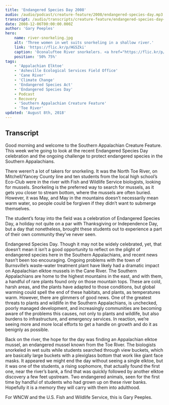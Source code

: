 ```yaml
---
title: 'Endangered Species Day 2008'
audio: /audio/podcast/creature-feature/2008/endangered-species-day.mp3
transcript: /audio/transcripts/creature-feature/endangered-species-day–success-and-challenges.pdf
date: 2008-12-06T00:00:00.000Z
author: 'Gary Peeples'
hero:
    name: river-snorkeling.jpg
    alt: 'Three women in wet suits snorkeling in a shallow river.'
    link: 'https://flic.kr/p/HG5Zki'
    caption: 'Oconaluftee River snorkelers. <a href="https://flic.kr/p/HG5Zki">Photo</a> by Gary Peeples, USFWS.'
    position: '50% 75%'
tags:
    - 'Appalachian Elktoe'
    - 'Asheville Ecological Services Field Office'
    - 'Cane River'
    - 'Climate Change'
    - 'Endangered Species Act'
    - 'Endangered Species Day'
    - Podcast
    - Recovery
    - 'Southern Appalachian Creature Feature'
    - 'Toe River'
updated: 'August 8th, 2018'
---
```


## Transcript

Good morning and welcome to the Southern Appalachian Creature Feature. This week we’re going to look at the recent Endangered Species Day celebration and the ongoing challenge to protect endangered species in the Southern Appalachians.

There weren’t a lot of takers for snorkeling. It was the North Toe River, on Mitchell/Yancey County line and ten students from the local high school’s Eco-Club were in the river with Fish and Wildlife Service biologists, looking for mussels. Snorkeling is the preferred way to search for mussels, as it gets you closer to stream bottom, where the mussels are often buried. However, it was May, and May in the mountains doesn’t necessarily mean warm water, so people could be forgiven if they didn’t want to submerge themselves.

The student’s foray into the field was a celebration of Endangered Species Day, a holiday not quite on a par with Thanksgiving or Independence Day, but a day that nonetheless, brought these students out to experience a part of their own community they’ve never seen.

Endangered Species Day. Though it may not be widely celebrated, yet, that doesn’t mean it isn’t a good opportunity to reflect on the plight of endangered species here in the Southern Appalachians, and recent news hasn’t been too encouraging. Ongoing problems with the town of Burnsville’s waste-water treatment plant have likely had a dramatic impact on Appalachian elktoe mussels in the Cane River. The Southern Appalachians are home to the highest mountains in the east, and with them, a handful of rare plants found only on those mountain tops. These are cold, harsh areas, and the plants have adapted to those conditions, but global warming could spell the end of these habitats, and plants, as temperatures warm. However, there are glimmers of good news. One of the greatest threats to plants and wildlife in the Southern Appalachians, is unchecked, poorly managed development, and increasingly communities are becoming aware of the problems this causes, not only to plants and wildlife, but also burdens to infrastructure, and emergency services. In reaction, we’re seeing more and more local efforts to get a handle on growth and do it as benignly as possible.

Back on the river, the hope for the day was finding an Appalachian elktoe mussel, an endangered mussel known from the Toe River. The biologists snorkeled in wet suits while students searched through view buckets, which are basically large buckets with a plexiglass bottom that work like giant face masks. It appeared we might end the day without seeing a single elktoe, but it was one of the students, a rising sophomore, that actually found the first one, near the river’s bank, a find that was quickly followed by another elktoe discovery a few feet upstream. Two endangered animals, seen for the first time by handful of students who had grown up on these river banks. Hopefully it is a memory they will carry with them into adulthood.

For WNCW and the U.S. Fish and Wildlife Service, this is Gary Peeples.